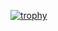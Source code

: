 [![trophy](https://github-profile-trophy.vercel.app/?username=ootomonaiso)](https://github.com/ryo-ma/github-profile-trophy)
